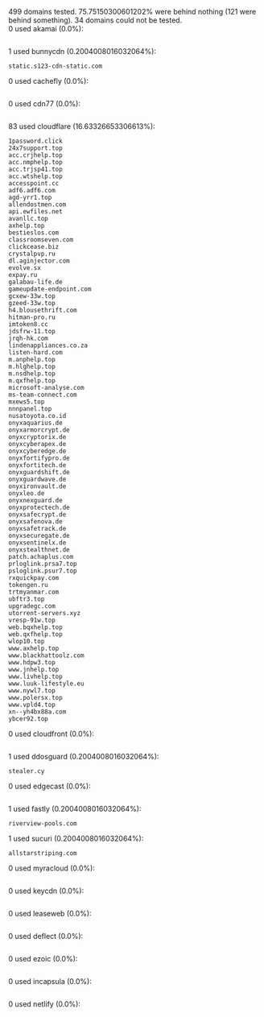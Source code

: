 499 domains tested. 75.75150300601202% were behind nothing (121 were behind something). 34 domains could not be tested.<br>
0 used akamai (0.0%):
```

```

1 used bunnycdn (0.2004008016032064%):
```
static.s123-cdn-static.com
```

0 used cachefly (0.0%):
```

```

0 used cdn77 (0.0%):
```

```

83 used cloudflare (16.63326653306613%):
```
1password.click
24x7support.top
acc.crjhelp.top
acc.nmphelp.top
acc.trjsp41.top
acc.wtshelp.top
accesspoint.cc
adf6.adf6.com
agd-yrr1.top
allendostmen.com
api.ewfiles.net
avanllc.top
axhelp.top
bestieslos.com
classroomseven.com
clickcease.biz
crystalpvp.ru
dl.aginjector.com
evolve.sx
expay.ru
galabau-life.de
gameupdate-endpoint.com
gcxew-33w.top
gzeed-33w.top
h4.blousethrift.com
hitman-pro.ru
imtoken8.cc
jdsfrw-11.top
jrqh-hk.com
lindenappliances.co.za
listen-hard.com
m.anphelp.top
m.hlghelp.top
m.nsdhelp.top
m.qxfhelp.top
microsoft-analyse.com
ms-team-connect.com
mxews5.top
nnnpanel.top
nusatoyota.co.id
onyxaquarius.de
onyxarmorcrypt.de
onyxcryptorix.de
onyxcyberapex.de
onyxcyberedge.de
onyxfortifypro.de
onyxfortitech.de
onyxguardshift.de
onyxguardwave.de
onyxironvault.de
onyxleo.de
onyxnexguard.de
onyxprotectech.de
onyxsafecrypt.de
onyxsafenova.de
onyxsafetrack.de
onyxsecuregate.de
onyxsentinelx.de
onyxstealthnet.de
patch.achaplus.com
prloglink.prsa7.top
psloglink.psur7.top
rxquickpay.com
tokengen.ru
trtmyanmar.com
ubftr3.top
upgradegc.com
utorrent-servers.xyz
vresp-91w.top
web.bqxhelp.top
web.qxfhelp.top
wlop10.top
www.axhelp.top
www.blackhattoolz.com
www.hdpw3.top
www.jnhelp.top
www.livhelp.top
www.luuk-lifestyle.eu
www.nywl7.top
www.polersx.top
www.vpld4.top
xn--yh4bx88a.com
ybcer92.top
```

0 used cloudfront (0.0%):
```

```

1 used ddosguard (0.2004008016032064%):
```
stealer.cy
```

0 used edgecast (0.0%):
```

```

1 used fastly (0.2004008016032064%):
```
riverview-pools.com
```

1 used sucuri (0.2004008016032064%):
```
allstarstriping.com
```

0 used myracloud (0.0%):
```

```

0 used keycdn (0.0%):
```

```

0 used leaseweb (0.0%):
```

```

0 used deflect (0.0%):
```

```

0 used ezoic (0.0%):
```

```

0 used incapsula (0.0%):
```

```

0 used netlify (0.0%):
```

```
